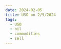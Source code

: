 ```yaml
---
date: 2024-02-05
title: USO on 2/5/2024
tags: 
  - USO
  - oil
  - commodities
  - sell
---
```

<div class="post">
<snapshot-grid 
    :reports="['2024/02/02/CTA/USO', '2024/02/05/CTA/USO', '2024/02/05/MTP/USO']"
    chart="2024/02/05/Chart/USO"
/>
<p>

</p>
<p>

</p>
</div>